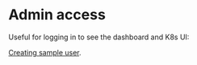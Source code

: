 # Admin access

Useful for logging in to see the dashboard and K8s UI:

[Creating sample user](https://github.com/kubernetes/dashboard/wiki/Creating-sample-user).
